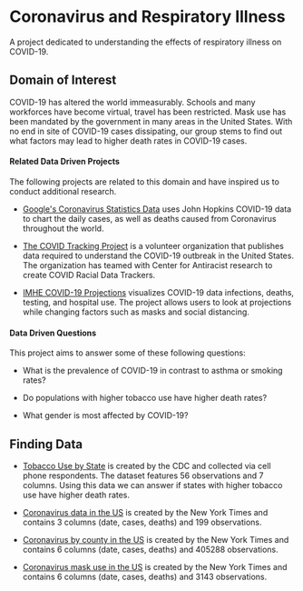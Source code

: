 # Coronavirus and Respiratory Illness
A project dedicated to understanding the effects of respiratory illness on COVID-19.

## Domain of Interest

COVID-19 has altered the world immeasurably. Schools and many workforces have become virtual, travel has been restricted. Mask use has been mandated by the government in many areas in the United States. With no end in site of COVID-19 cases dissipating, our group stems to find out what factors may lead to higher death rates in COVID-19 cases.

#### Related Data Driven Projects
The following projects are related to this domain and have inspired us to conduct additional research.

- [Google's Coronavirus Statistics Data](www.google.com)
uses John Hopkins COVID-19 data to chart the daily cases, as well as deaths caused from Coronavirus throughout the world.

- [The COVID Tracking Project](https://covidtracking.com/) is a volunteer organization that publishes data required to understand the COVID-19 outbreak in the United States. The organization has teamed with Center for Antiracist research to create COVID Racial Data Trackers.

- [IMHE COVID-19 Projections](https://covid19.healthdata.org/united-states-of-america/alabama) visualizes COVID-19 data infections, deaths, testing, and hospital use. The project allows users to look at projections while changing factors such as masks and social distancing.

#### Data Driven Questions

This project aims to answer some of these following questions:

- What is the prevalence of COVID-19 in contrast to asthma or smoking rates?

- Do populations with higher tobacco use have higher death rates?

- What gender is most affected by COVID-19?


## Finding Data
- [Tobacco Use by State](https://data.cdc.gov/Smoking-Tobacco-Use/2011-Tobacco-Use-Smoke-everyday-by-National-State-/dhij-ubz6) is created by the CDC and collected via cell phone respondents. The dataset features 56 observations and 7 columns. Using this data we can answer if states with higher tobacco use have higher death rates.

- [Coronavirus data in the US](https://github.com/nytimes/covid-19-data/blob/master/us.csv) is created by the New York Times and contains 3 columns (date, cases, deaths) and 199 observations.

- [Coronavirus by county in the US](https://github.com/nytimes/covid-19-data/blob/master/us-counties.csv) is created by the New York Times and contains 6 columns (date, cases, deaths) and 405288 observations.

- [Coronavirus mask use in the US](https://github.com/nytimes/covid-19-data/blob/master/mask-use/mask-use-by-county.csv) is created by the New York Times and contains 6 columns (date, cases, deaths) and 3143 observations.
